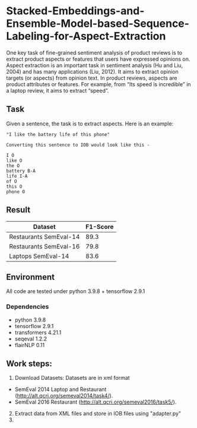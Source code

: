 # **Stacked-Embeddings-and-Ensemble-Model-based-Sequence-Labeling-for-Aspect-Extraction**
One key task of fine-grained sentiment analysis of product reviews is to extract product aspects or features that users have expressed opinions on. Aspect extraction is an important task in sentiment analysis (Hu and Liu, 2004) and has many applications (Liu, 2012). It aims to extract opinion targets (or aspects) from opinion text. In product reviews, aspects are product attributes or features. For example, from “Its speed is incredible” in a laptop review, it aims to extract “speed”.

## Task
Given a sentence, the task is to extract aspects. Here is an example:
```
"I like the battery life of this phone"

Converting this sentence to IOB would look like this -

I O
like O
the O
battery B-A
life I-A
of O
this O
phone O
```
## Result
| Dataset | F1-Score |
| -------- | -------- |
| Restaurants SemEval-14 | 89.3 |
| Restaurants SemEval-16 | 79.8 |
| Laptops SemEval-14 | 83.6 |

## Environment
All code are tested under python 3.9.8 + tensorflow 2.9.1
### Dependencies
* python 3.9.8
* tensorflow 2.9.1
* transformers 4.21.1
* seqeval 1.2.2
* flairNLP 0.11

## Work steps:
1. Download Datasets:
  Datasets are in xml format
  * SemEval 2014 Laptop and Restaurant (http://alt.qcri.org/semeval2014/task4/).
  * SemEval 2016 Restaurant (http://alt.qcri.org/semeval2016/task5/).
2. Extract data from XML files and store in IOB files using "adapter.py"
3. 
